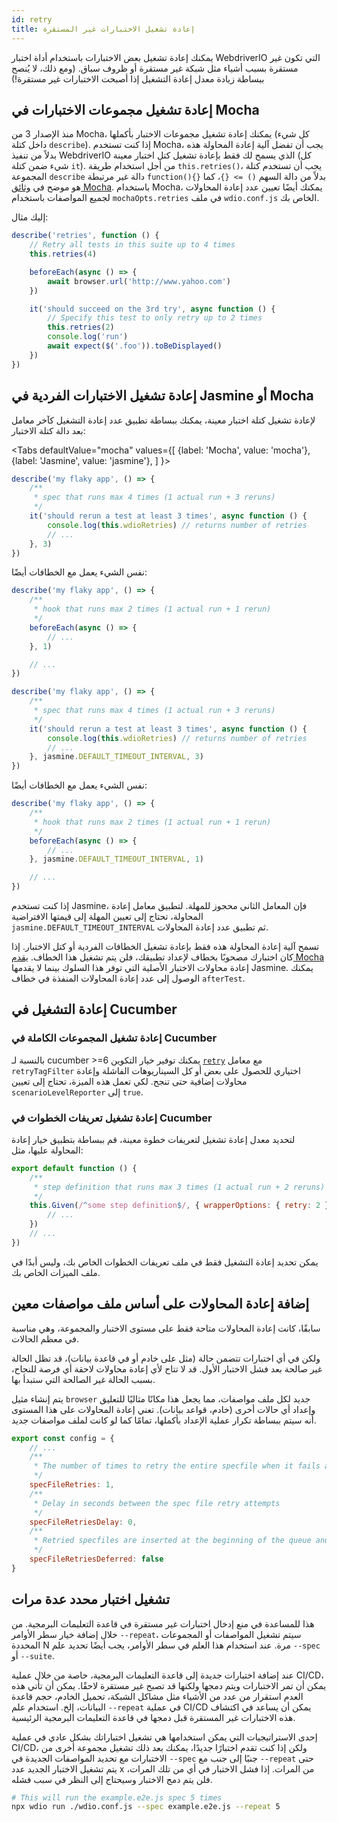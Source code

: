 ```yaml
---
id: retry
title: إعادة تشغيل الاختبارات غير المستقرة
---
```


يمكنك إعادة تشغيل بعض الاختبارات باستخدام أداة اختبار WebdriverIO التي تكون غير مستقرة بسبب أشياء مثل شبكة غير مستقرة أو ظروف سباق. (ومع ذلك، لا يُنصح ببساطة زيادة معدل إعادة التشغيل إذا أصبحت الاختبارات غير مستقرة!)

## إعادة تشغيل مجموعات الاختبارات في Mocha

منذ الإصدار 3 من Mocha، يمكنك إعادة تشغيل مجموعات الاختبار بأكملها (كل شيء داخل كتلة `describe`). إذا كنت تستخدم Mocha، يجب أن تفضل آلية إعادة المحاولة هذه بدلاً من تنفيذ WebdriverIO الذي يسمح لك فقط بإعادة تشغيل كتل اختبار معينة (كل شيء ضمن كتلة `it`). من أجل استخدام طريقة `this.retries()`، يجب أن تستخدم كتلة المجموعة `describe` دالة غير مرتبطة `function(){}` بدلاً من دالة السهم `() => {}`، كما هو موضح في [وثائق Mocha](https://mochajs.org/#arrow-functions). باستخدام Mocha، يمكنك أيضًا تعيين عدد إعادة المحاولات لجميع المواصفات باستخدام `mochaOpts.retries` في ملف `wdio.conf.js` الخاص بك.

إليك مثال:

```js
describe('retries', function () {
    // Retry all tests in this suite up to 4 times
    this.retries(4)

    beforeEach(async () => {
        await browser.url('http://www.yahoo.com')
    })

    it('should succeed on the 3rd try', async function () {
        // Specify this test to only retry up to 2 times
        this.retries(2)
        console.log('run')
        await expect($('.foo')).toBeDisplayed()
    })
})
```

## إعادة تشغيل الاختبارات الفردية في Jasmine أو Mocha

لإعادة تشغيل كتلة اختبار معينة، يمكنك ببساطة تطبيق عدد إعادة التشغيل كآخر معامل بعد دالة كتلة الاختبار:

<Tabs
  defaultValue="mocha"
  values={[
    {label: 'Mocha', value: 'mocha'},
    {label: 'Jasmine', value: 'jasmine'},
  ]
}>
<TabItem value="mocha">

```js
describe('my flaky app', () => {
    /**
     * spec that runs max 4 times (1 actual run + 3 reruns)
     */
    it('should rerun a test at least 3 times', async function () {
        console.log(this.wdioRetries) // returns number of retries
        // ...
    }, 3)
})
```

نفس الشيء يعمل مع الخطافات أيضًا:

```js
describe('my flaky app', () => {
    /**
     * hook that runs max 2 times (1 actual run + 1 rerun)
     */
    beforeEach(async () => {
        // ...
    }, 1)

    // ...
})
```

</TabItem>
<TabItem value="jasmine">

```js
describe('my flaky app', () => {
    /**
     * spec that runs max 4 times (1 actual run + 3 reruns)
     */
    it('should rerun a test at least 3 times', async function () {
        console.log(this.wdioRetries) // returns number of retries
        // ...
    }, jasmine.DEFAULT_TIMEOUT_INTERVAL, 3)
})
```

نفس الشيء يعمل مع الخطافات أيضًا:

```js
describe('my flaky app', () => {
    /**
     * hook that runs max 2 times (1 actual run + 1 rerun)
     */
    beforeEach(async () => {
        // ...
    }, jasmine.DEFAULT_TIMEOUT_INTERVAL, 1)

    // ...
})
```

إذا كنت تستخدم Jasmine، فإن المعامل الثاني محجوز للمهلة. لتطبيق معامل إعادة المحاولة، تحتاج إلى تعيين المهلة إلى قيمتها الافتراضية `jasmine.DEFAULT_TIMEOUT_INTERVAL` ثم تطبيق عدد إعادة المحاولات.

</TabItem>
</Tabs>

تسمح آلية إعادة المحاولة هذه فقط بإعادة تشغيل الخطافات الفردية أو كتل الاختبار. إذا كان اختبارك مصحوبًا بخطاف لإعداد تطبيقك، فلن يتم تشغيل هذا الخطاف. [يقدم Mocha](https://mochajs.org/#retry-tests) إعادة محاولات الاختبار الأصلية التي توفر هذا السلوك بينما لا يقدمها Jasmine. يمكنك الوصول إلى عدد إعادة المحاولات المنفذة في خطاف `afterTest`.

## إعادة التشغيل في Cucumber

### إعادة تشغيل المجموعات الكاملة في Cucumber

بالنسبة لـ cucumber >=6 يمكنك توفير خيار التكوين [`retry`](https://github.com/cucumber/cucumber-js/blob/master/docs/cli.md#retry-failing-tests) مع معامل `retryTagFilter` اختياري للحصول على بعض أو كل السيناريوهات الفاشلة وإعادة محاولات إضافية حتى تنجح. لكي تعمل هذه الميزة، تحتاج إلى تعيين `scenarioLevelReporter` إلى `true`.

### إعادة تشغيل تعريفات الخطوات في Cucumber

لتحديد معدل إعادة تشغيل لتعريفات خطوة معينة، قم ببساطة بتطبيق خيار إعادة المحاولة عليها، مثل:

```js
export default function () {
    /**
     * step definition that runs max 3 times (1 actual run + 2 reruns)
     */
    this.Given(/^some step definition$/, { wrapperOptions: { retry: 2 } }, async () => {
        // ...
    })
    // ...
})
```

يمكن تحديد إعادة التشغيل فقط في ملف تعريفات الخطوات الخاص بك، وليس أبدًا في ملف الميزات الخاص بك.

## إضافة إعادة المحاولات على أساس ملف مواصفات معين

سابقًا، كانت إعادة المحاولات متاحة فقط على مستوى الاختبار والمجموعة، وهي مناسبة في معظم الحالات.

ولكن في أي اختبارات تتضمن حالة (مثل على خادم أو في قاعدة بيانات)، قد تظل الحالة غير صالحة بعد فشل الاختبار الأول. قد لا تتاح لأي إعادة محاولات لاحقة أي فرصة للنجاح، بسبب الحالة غير الصالحة التي ستبدأ بها.

يتم إنشاء مثيل `browser` جديد لكل ملف مواصفات، مما يجعل هذا مكانًا مثاليًا للتعليق وإعداد أي حالات أخرى (خادم، قواعد بيانات). تعني إعادة المحاولات على هذا المستوى أنه سيتم ببساطة تكرار عملية الإعداد بأكملها، تمامًا كما لو كانت لملف مواصفات جديد.

```js title="wdio.conf.js"
export const config = {
    // ...
    /**
     * The number of times to retry the entire specfile when it fails as a whole
     */
    specFileRetries: 1,
    /**
     * Delay in seconds between the spec file retry attempts
     */
    specFileRetriesDelay: 0,
    /**
     * Retried specfiles are inserted at the beginning of the queue and retried immediately
     */
    specFileRetriesDeferred: false
}
```

## تشغيل اختبار محدد عدة مرات

هذا للمساعدة في منع إدخال اختبارات غير مستقرة في قاعدة التعليمات البرمجية. من خلال إضافة خيار سطر الأوامر `--repeat`، سيتم تشغيل المواصفات أو المجموعات المحددة N مرة. عند استخدام هذا العلم في سطر الأوامر، يجب أيضًا تحديد علم `--spec` أو `--suite`.

عند إضافة اختبارات جديدة إلى قاعدة التعليمات البرمجية، خاصة من خلال عملية CI/CD، يمكن أن تمر الاختبارات ويتم دمجها ولكنها قد تصبح غير مستقرة لاحقًا. يمكن أن تأتي هذه العدم استقرار من عدد من الأشياء مثل مشاكل الشبكة، تحميل الخادم، حجم قاعدة البيانات، إلخ. استخدام علم `--repeat` في عملية CI/CD يمكن أن يساعد في اكتشاف هذه الاختبارات غير المستقرة قبل دمجها في قاعدة التعليمات البرمجية الرئيسية.

إحدى الاستراتيجيات التي يمكن استخدامها هي تشغيل اختباراتك بشكل عادي في عملية CI/CD، ولكن إذا كنت تقدم اختبارًا جديدًا، يمكنك بعد ذلك تشغيل مجموعة أخرى من الاختبارات مع تحديد المواصفات الجديدة في `--spec` جنبًا إلى جنب مع `--repeat` حتى يتم تشغيل الاختبار الجديد عدد x من المرات. إذا فشل الاختبار في أي من تلك المرات، فلن يتم دمج الاختبار وسيحتاج إلى النظر في سبب فشله.

```sh
# This will run the example.e2e.js spec 5 times
npx wdio run ./wdio.conf.js --spec example.e2e.js --repeat 5
```